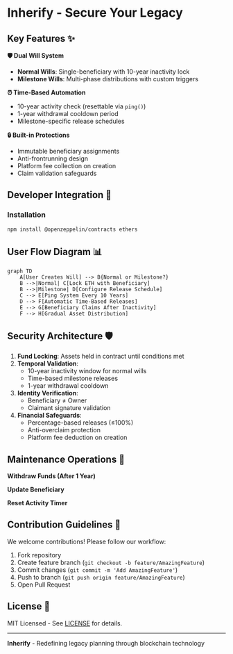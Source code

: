 # Inherify - Secure Your Legacy

## Key Features ✨

**🛡️ Dual Will System**
- **Normal Wills**: Single-beneficiary with 10-year inactivity lock
- **Milestone Wills**: Multi-phase distributions with custom triggers

**⏰ Time-Based Automation**
- 10-year activity check (resettable via `ping()`)
- 1-year withdrawal cooldown period
- Milestone-specific release schedules

**🔒 Built-in Protections**
- Immutable beneficiary assignments
- Anti-frontrunning design
- Platform fee collection on creation
- Claim validation safeguards

## Developer Integration 🧐

### Installation
```bash
npm install @openzeppelin/contracts ethers
```

## User Flow Diagram 📊

```mermaid
graph TD
    A[User Creates Will] --> B{Normal or Milestone?}
    B -->|Normal| C[Lock ETH with Beneficiary]
    B -->|Milestone| D[Configure Release Schedule]
    C --> E[Ping System Every 10 Years]
    D --> F[Automatic Time-Based Releases]
    E --> G[Beneficiary Claims After Inactivity]
    F --> H[Gradual Asset Distribution]
```

## Security Architecture 🛡️

1. **Fund Locking**: Assets held in contract until conditions met
2. **Temporal Validation**:
   - 10-year inactivity window for normal wills
   - Time-based milestone releases
   - 1-year withdrawal cooldown
3. **Identity Verification**:
   - Beneficiary ≠ Owner
   - Claimant signature validation
4. **Financial Safeguards**:
   - Percentage-based releases (≤100%)
   - Anti-overclaim protection
   - Platform fee deduction on creation

## Maintenance Operations 🔄

**Withdraw Funds (After 1 Year)**

**Update Beneficiary**

**Reset Activity Timer**

## Contribution Guidelines 🤝

We welcome contributions! Please follow our workflow:
1. Fork repository
2. Create feature branch (`git checkout -b feature/AmazingFeature`)
3. Commit changes (`git commit -m 'Add AmazingFeature'`)
4. Push to branch (`git push origin feature/AmazingFeature`)
5. Open Pull Request

## License 📝

MIT Licensed - See [LICENSE](https://opensource.org/licenses/MIT) for details.

---

**Inherify** - Redefining legacy planning through blockchain technology  


